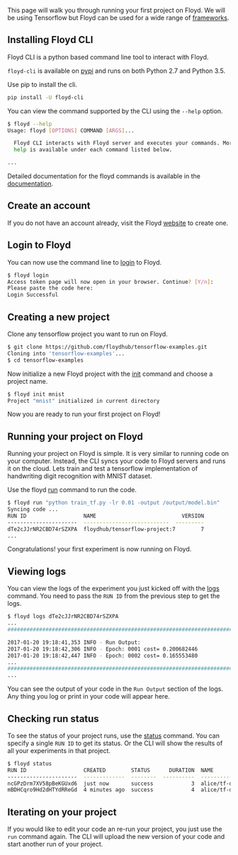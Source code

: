 This page will walk you through running your first project on Floyd. 
We will be using Tensorflow but Floyd 
can be used for a wide range of [frameworks](environments.md).

## Installing Floyd CLI 

Floyd CLI is a python based command line tool to interact with Floyd.

`floyd-cli` is available on [pypi](https://pypi.python.org/pypi/floyd-cli) and
runs on both Python 2.7 and Python 3.5.

Use pip to install the cli.

```bash
pip install -U floyd-cli
```

You can view the command supported by the CLI using the `--help` option.

```bash
$ floyd --help
Usage: floyd [OPTIONS] COMMAND [ARGS]...

  Floyd CLI interacts with Floyd server and executes your commands. More
  help is available under each command listed below.

...
```

Detailed documentation for the floyd commands is available in the [documentation](../commands/index.md).

## Create an account

If you do not have an account already, visit the Floyd [website](https://www.floydhub.com/)
to create one.

## Login to Floyd

You can now use the command line to [login](../commands/login.md) to Floyd.

```bash
$ floyd login
Access token page will now open in your browser. Continue? [Y/n]:
Please paste the code here:
Login Successful
```

## Creating a new project

Clone any tensorflow project you want to run on Floyd.

```bash
$ git clone https://github.com/floydhub/tensorflow-examples.git
Cloning into 'tensorflow-examples'...
$ cd tensorflow-examples
```

Now initialize a new Floyd project with the [init](../commands/init.md) command and 
choose a project name.

```bash
$ floyd init mnist
Project "mnist" initialized in current directory
```

Now you are ready to run your first project on Floyd!

## Running your project on Floyd

Running your project on Floyd is simple. It is very similar to running code 
on your computer. Instead, the CLI syncs your code to Floyd servers and 
runs it on the cloud. Lets train and test a tensorflow implementation of 
handwriting digit recognition with MNIST dataset.

Use the floyd [run](../commands/run.md) command to run the code.

```bash
$ floyd run "python train_tf.py -lr 0.01 -output /output/model.bin"
Syncing code ...
RUN ID                  NAME                           VERSION
----------------------  ---------------------------  ---------
dTe2cJJrNR2CBD74rSZXPA  floydhub/tensorflow-project:7        7
...
```

Congratulations! your first experiment is now running on Floyd. 

## Viewing logs

You can view the logs of the experiment you just kicked off with the 
[logs](../commands/logs.md) command. You need to pass the `RUN ID` from the 
previous step to get the logs.

```bash
$ floyd logs dTe2cJJrNR2CBD74rSZXPA
...
################################################################################

2017-01-20 19:18:41,353 INFO - Run Output:
2017-01-20 19:18:42,306 INFO - Epoch: 0001 cost= 0.200682446
2017-01-20 19:18:42,447 INFO - Epoch: 0002 cost= 0.165553480
...
################################################################################
...
```

You can see the output of your code in the `Run Output` section of the logs.
Any thing you log or print in your code will appear here.

## Checking run status

To see the status of your project runs, use the [status](../commands/status.md) command. You can specify 
a single `RUN ID` to get its status. Or the CLI will show the results of all your experiments 
in that project.

```bash
$ floyd status
RUN ID                  CREATED        STATUS      DURATION  NAME               INSTANCE      VERSION
----------------------  -------------  --------  ----------  -----------------  ----------  ---------
ncGPzDrm7XV58pBeKGUxd6  just now       success            3  alice/tf-demo:2     cpu                 2
mBDHCqro9Hd2dHTYdRReGd  4 minutes ago  success            4  alice/tf-demo:1     cpu                 1
```

## Iterating on your project

If you would like to edit your code an re-run your project, you just use the `run`
command again. The CLI will upload the new version of your code and start another 
run of your project.
